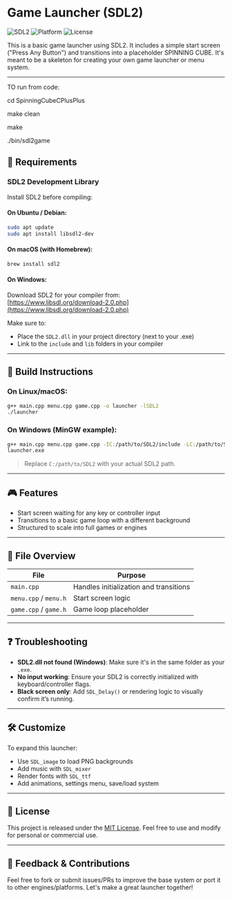 # Game Launcher (SDL2)

![SDL2](https://img.shields.io/badge/Library-SDL2-blue)
![Platform](https://img.shields.io/badge/Platform-Windows%20%7C%20Linux%20%7C%20macOS-lightgrey)
![License](https://img.shields.io/badge/License-MIT-green)

This is a basic game launcher using SDL2. It includes a simple start screen ("Press Any Button") and transitions into a placeholder SPINNING CUBE. It's meant to be a skeleton for creating your own game launcher or menu system.

---
TO run from code:

cd SpinningCubeCPlusPlus

make clean

make

./bin/sdl2game

## 🧰 Requirements

### SDL2 Development Library
Install SDL2 before compiling:

#### On Ubuntu / Debian:
```bash
sudo apt update
sudo apt install libsdl2-dev
```

#### On macOS (with Homebrew):
```bash
brew install sdl2
```

#### On Windows:
Download SDL2 for your compiler from:  
[https://www.libsdl.org/download-2.0.php](https://www.libsdl.org/download-2.0.php)

Make sure to:
- Place the `SDL2.dll` in your project directory (next to your .exe)
- Link to the `include` and `lib` folders in your compiler

---

## 🧱 Build Instructions

### On Linux/macOS:
```bash
g++ main.cpp menu.cpp game.cpp -o launcher -lSDL2
./launcher
```

### On Windows (MinGW example):
```bash
g++ main.cpp menu.cpp game.cpp -IC:/path/to/SDL2/include -LC:/path/to/SDL2/lib -lmingw32 -lSDL2main -lSDL2 -o launcher.exe
launcher.exe
```

> Replace `C:/path/to/SDL2` with your actual SDL2 path.

---

## 🎮 Features

- Start screen waiting for any key or controller input
- Transitions to a basic game loop with a different background
- Structured to scale into full games or engines

---

## 📁 File Overview

| File       | Purpose                                 |
|------------|-----------------------------------------|
| `main.cpp` | Handles initialization and transitions  |
| `menu.cpp` / `menu.h` | Start screen logic            |
| `game.cpp` / `game.h` | Game loop placeholder         |

---

## ❓ Troubleshooting

- **SDL2.dll not found (Windows)**: Make sure it's in the same folder as your `.exe`.
- **No input working**: Ensure your SDL2 is correctly initialized with keyboard/controller flags.
- **Black screen only**: Add `SDL_Delay()` or rendering logic to visually confirm it’s running.

---

## 🛠️ Customize

To expand this launcher:
- Use `SDL_image` to load PNG backgrounds
- Add music with `SDL_mixer`
- Render fonts with `SDL_ttf`
- Add animations, settings menu, save/load system

---

## 📜 License

This project is released under the [MIT License](https://opensource.org/licenses/MIT). Feel free to use and modify for personal or commercial use.

---

## 💬 Feedback & Contributions

Feel free to fork or submit issues/PRs to improve the base system or port it to other engines/platforms. Let's make a great launcher together!

